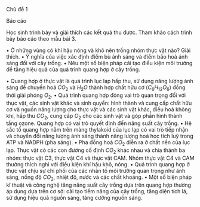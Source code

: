 Chủ đề 1

Báo cáo

Học sinh trình bày và giải thích các kết quả thu được. Tham khảo cách trình bày báo cáo theo mẫu bài 3.

• Ở những vùng có khí hậu nóng và khô nên trồng nhóm thực vật nào? Giải thích.
• Ý nghĩa của việc xác định điểm bù ánh sáng và điểm bão hoà ánh sáng đối với cây trồng.
• Nêu một số biện pháp cải tạo điều kiện môi trường để tăng hiệu quả của quá trình quang hợp ở cây trồng.

• Quang hợp ở thực vật là quá trình lục lạp hấp thu, sử dụng năng lượng ánh sáng để chuyển hoá $CO_2$ và $H_2O$ thành hợp chất hữu cơ $(C_6H_{12}O_6)$ đồng thời giải phóng $O_2$.
• Quá trình quang hợp đóng vai trò quan trọng đối với thực vật, các sinh vật khác và sinh quyển: hình thành và cung cấp chất hữu cơ và nguồn năng lượng cho thực vật và các sinh vật khác, điều hoà không khí, hấp thu $CO_2$, cung cấp $O_2$ cho các sinh vật và góp phần hình thành tầng ozone. Quang hợp có vai trò quyết định đến năng suất cây trồng.
• Hệ sắc tố quang hợp nằm trên màng thylakoid của lục lạp có vai trò tiếp nhận và chuyển đổi năng lượng ánh sáng thành năng lượng hoá học tích luỹ trong ATP và NADPH (pha sáng).
• Pha đồng hoá $CO_2$ diễn ra ở chất nền của lục lạp. Thực vật có các con đường cố định $CO_2$ khác nhau và chia thành ba nhóm: thực vật C3, thực vật C4 và thực vật CAM. Nhóm thực vật C4 và CAM thường thích nghi với điều kiện khí hậu khô, nóng.
• Quá trình quang hợp ở thực vật chịu sự chi phối của các nhân tố môi trường quan trọng như ánh sáng, nồng độ $CO_2$, nhiệt độ, nước và các chất khoáng.
• Một số biện pháp kĩ thuật và công nghệ tăng năng suất cây trồng dựa trên quang hợp thường áp dụng dựa trên cơ sở: cải tạo tiềm năng của cây trồng, tăng diện tích lá, sử dụng hiệu quả nguồn sáng, tăng cường nguồn sáng.